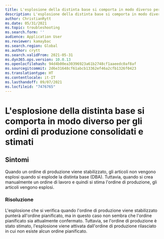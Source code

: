 ```yaml
---
title: L'esplosione della distinta base si comporta in modo diverso per gli ordini di produzione consolidati e stimati
description: L'esplosione della distinta base si comporta in modo diverso per gli ordini di produzione consolidati e per gli ordini di produzione stimati per il lavoro creato manualmente
author: ChristianRytt
ms.date: 05/31/2021
ms.topic: troubleshooting
ms.search.form: ''
audience: Application User
ms.reviewer: kamaybac
ms.search.region: Global
ms.author: crytt
ms.search.validFrom: 2021-05-31
ms.dyn365.ops.version: 10.0.13
ms.openlocfilehash: 94d4b00ea30396923a61b2748cf1aaeedc0af8af
ms.sourcegitcommit: 2d6e31648cf61abcb13362ef46a2cfb1326f0423
ms.translationtype: HT
ms.contentlocale: it-IT
ms.lasthandoff: 09/07/2021
ms.locfileid: "7476765"
---
```

# <a name="bom-explosion-behaves-differently-for-firmed-and-estimated-production-orders"></a>L'esplosione della distinta base si comporta in modo diverso per gli ordini di produzione consolidati e stimati

## <a name="symptoms"></a>Sintomi

Quando un ordine di produzione viene stabilizzato, gli articoli non vengono esplosi quando si esplode la distinta base (DBA). Tuttavia, quando si crea manualmente un ordine di lavoro e quindi si stima l'ordine di produzione, gli articoli vengono esplosi.

### <a name="resolution"></a>Risoluzione

L'esplosione che si verifica quando l'ordine di produzione viene stabilizzato punterà all'ordine pianificato, ma in questo caso non sembra che l'ordine pianificato sia attualmente confermato. Tuttavia, se l'ordine di produzione è stato stimato, l'esplosione viene attivata dall'ordine di produzione rilasciato in cui non esiste alcun ordine pianificato.
